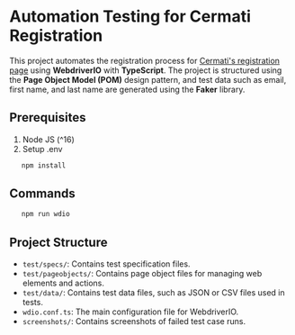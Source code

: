 # Automation Testing for Cermati Registration

This project automates the registration process for [Cermati's registration page](https://www.cermati.com/gabung) using **WebdriverIO** with **TypeScript**. The project is structured using the **Page Object Model (POM)** design pattern, and test data such as email, first name, and last name are generated using the **Faker** library.

## Prerequisites

1. Node JS (^16)
2. Setup .env

```bash
   npm install
```

## Commands

```bash
   npm run wdio
```

## Project Structure

- `test/specs/`: Contains test specification files.
- `test/pageobjects/`: Contains page object files for managing web elements and actions.
- `test/data/`: Contains test data files, such as JSON or CSV files used in tests.
- `wdio.conf.ts`: The main configuration file for WebdriverIO.
- `screenshots/`: Contains screenshots of failed test case runs.
